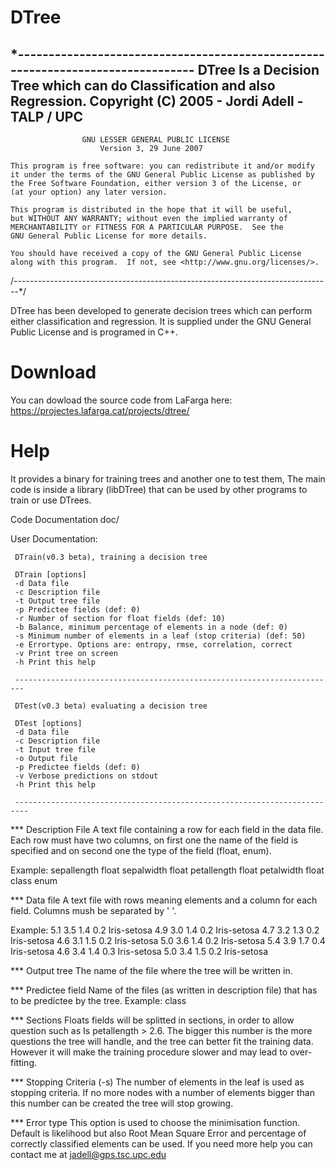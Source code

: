 # DTree

*--------------------------------------------------------------------------------
    DTree Is a Decision Tree which can do Classification and also Regression.
    Copyright (C) 2005 - Jordi Adell - TALP / UPC
-----------------------------------------------------------------------------------
                    GNU LESSER GENERAL PUBLIC LICENSE 
                        Version 3, 29 June 2007 

    This program is free software: you can redistribute it and/or modify
    it under the terms of the GNU General Public License as published by
    the Free Software Foundation, either version 3 of the License, or
    (at your option) any later version.

    This program is distributed in the hope that it will be useful,
    but WITHOUT ANY WARRANTY; without even the implied warranty of
    MERCHANTABILITY or FITNESS FOR A PARTICULAR PURPOSE.  See the
    GNU General Public License for more details.

    You should have received a copy of the GNU General Public License
    along with this program.  If not, see <http://www.gnu.org/licenses/>.
/-------------------------------------------------------------------------------*/

DTree has been developed to generate decision trees which can
perform either classification and regression. It is supplied under the
GNU General Public License and is programed in C++.
	

Download
========
  You can dowload the source code from LaFarga here: https://projectes.lafarga.cat/projects/dtree/


Help
====
   It provides a binary for training trees and another one to test them,
The main code is inside a library (libDTree) that can be used by other
programs to train or use DTrees.

Code Documentation
     doc/ 

User Documentation:

     DTrain(v0.3 beta), training a decision tree

     DTrain [options]
     -d Data file
     -c Description file
     -t Output tree file
     -p Predictee fields (def: 0)
     -r Number of section for float fields (def: 10)
     -b Balance, minimum percentage of elements in a node (def: 0)
     -s Minimum number of elements in a leaf (stop criteria) (def: 50)
     -e Errortype. Options are: entropy, rmse, correlation, correct
     -v Print tree on screen
     -h Print this help

     ------------------------------------------------------------------------

     DTest(v0.3 beta) evaluating a decision tree

     DTest [options]
     -d Data file
     -c Description file
     -t Input tree file
     -o Output file
     -p Predictee fields (def: 0)
     -v Verbose predictions on stdout
     -h Print this help

     -------------------------------------------------------------------------

*** Description File
   A text file containing a row for each field in the data file. Each row
must have two columns, on first one the name of the field is specified
and on second one the type of the field (float, enum).

Example:
   sepallength float
   sepalwidth float
   petallength float
   petalwidth float
   class enum


*** Data file
   A text file with rows meaning elements and a column for each
field. Columns mush be separated by ' '.

Example:
   5.1 3.5 1.4 0.2 Iris-setosa
   4.9 3.0 1.4 0.2 Iris-setosa
   4.7 3.2 1.3 0.2 Iris-setosa
   4.6 3.1 1.5 0.2 Iris-setosa
   5.0 3.6 1.4 0.2 Iris-setosa
   5.4 3.9 1.7 0.4 Iris-setosa
   4.6 3.4 1.4 0.3 Iris-setosa
   5.0 3.4 1.5 0.2 Iris-setosa

*** Output tree
   The name of the file where the tree will be written in.

*** Predictee field
   Name of the files (as written in description file) that has to be
predictee by the tree.  Example: class

*** Sections Floats fields will be splitted in sections, in order to
   allow question such as Is petallength > 2.6. The bigger this number
   is the more questions the tree will handle, and the tree can better
   fit the training data. However it will make the training procedure
   slower and may lead to over-fitting.  

*** Stopping Criteria (-s) 
   The number of elements in the leaf is used as stopping criteria. If no
more nodes with a number of elements bigger than this number can be
created the tree will stop growing.

*** Error type 
   This option is used to choose the minimisation function. Default is
likelihood but also Root Mean Square Error and percentage of correctly
classified elements can be used.  If you need more help you can
contact me at jadell@gps.tsc.upc.edu

